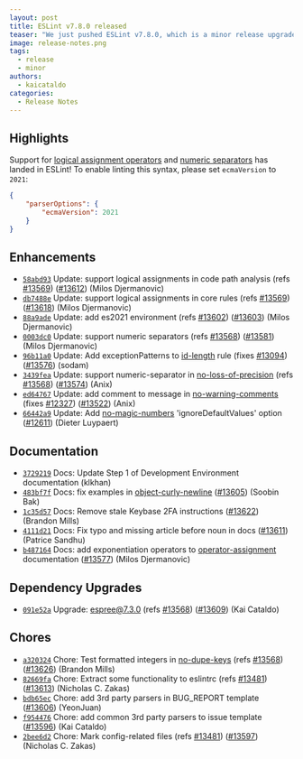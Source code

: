 ```yaml
---
layout: post
title: ESLint v7.8.0 released
teaser: "We just pushed ESLint v7.8.0, which is a minor release upgrade of ESLint. This release adds some new features and fixes several bugs found in the previous release."
image: release-notes.png
tags:
  - release
  - minor
authors:
  - kaicataldo
categories:
  - Release Notes
---
```



## Highlights

Support for [logical assignment operators](https://github.com/tc39/proposal-logical-assignment) and [numeric separators](https://github.com/tc39/proposal-numeric-separator) has landed in ESLint! To enable linting this syntax, please set `ecmaVersion` to `2021`:

```json
{
    "parserOptions": {
        "ecmaVersion": 2021
    }
}
```

## Enhancements

* [`58abd93`](https://github.com/eslint/eslint/commit/58abd9311900a8af5a3c0963daaf64675bdd8383) Update: support logical assignments in code path analysis (refs [#13569](https://github.com/eslint/eslint/issues/13569)) ([#13612](https://github.com/eslint/eslint/issues/13612)) (Milos Djermanovic)
* [`db7488e`](https://github.com/eslint/eslint/commit/db7488e6326fd1b7ea04c5062beb1c5f75fc15ed) Update: support logical assignments in core rules (refs [#13569](https://github.com/eslint/eslint/issues/13569)) ([#13618](https://github.com/eslint/eslint/issues/13618)) (Milos Djermanovic)
* [`88a9ade`](https://github.com/eslint/eslint/commit/88a9ade7643bb166efbab45cee15f3269496f4be) Update: add es2021 environment (refs [#13602](https://github.com/eslint/eslint/issues/13602)) ([#13603](https://github.com/eslint/eslint/issues/13603)) (Milos Djermanovic)
* [`0003dc0`](https://github.com/eslint/eslint/commit/0003dc0f966f2b47555595586f84eb3163cb0179) Update: support numeric separators (refs [#13568](https://github.com/eslint/eslint/issues/13568)) ([#13581](https://github.com/eslint/eslint/issues/13581)) (Milos Djermanovic)
* [`96b11a0`](https://github.com/eslint/eslint/commit/96b11a0717bf32b94ec768611574372320fb774b) Update: Add exceptionPatterns to [id-length](/docs/rules/id-length) rule (fixes [#13094](https://github.com/eslint/eslint/issues/13094)) ([#13576](https://github.com/eslint/eslint/issues/13576)) (sodam)
* [`3439fea`](https://github.com/eslint/eslint/commit/3439fea5c0ed330d01d874b0c9df51dd51ae792c) Update: support numeric-separator in [no-loss-of-precision](/docs/rules/no-loss-of-precision) (refs [#13568](https://github.com/eslint/eslint/issues/13568)) ([#13574](https://github.com/eslint/eslint/issues/13574)) (Anix)
* [`ed64767`](https://github.com/eslint/eslint/commit/ed64767859d776145d68145419a61f5379b4dd63) Update: add comment to message in [no-warning-comments](/docs/rules/no-warning-comments) (fixes [#12327](https://github.com/eslint/eslint/issues/12327)) ([#13522](https://github.com/eslint/eslint/issues/13522)) (Anix)
* [`66442a9`](https://github.com/eslint/eslint/commit/66442a9faf9872db4a40f56dde28c48f4d02fc7b) Update: Add [no-magic-numbers](/docs/rules/no-magic-numbers) 'ignoreDefaultValues' option ([#12611](https://github.com/eslint/eslint/issues/12611)) (Dieter Luypaert)

## Documentation

* [`3729219`](https://github.com/eslint/eslint/commit/372921924778f2e525535985e17c97b988546210) Docs: Update Step 1 of Development Environment documentation (klkhan)
* [`483bf7f`](https://github.com/eslint/eslint/commit/483bf7f3cc40e0d866798d6ca9ee1c19aa77ddd2) Docs: fix examples in [object-curly-newline](/docs/rules/object-curly-newline) ([#13605](https://github.com/eslint/eslint/issues/13605)) (Soobin Bak)
* [`1c35d57`](https://github.com/eslint/eslint/commit/1c35d57b0a5f374cc55f1727a7561bcab1962e83) Docs: Remove stale Keybase 2FA instructions ([#13622](https://github.com/eslint/eslint/issues/13622)) (Brandon Mills)
* [`4111d21`](https://github.com/eslint/eslint/commit/4111d21a046b73892e2c84f92815a21ef4db63e1) Docs: Fix typo and missing article before noun in docs ([#13611](https://github.com/eslint/eslint/issues/13611)) (Patrice Sandhu)
* [`b487164`](https://github.com/eslint/eslint/commit/b487164d01dd0bf66fdf2df0e374ce1c3bdb0339) Docs: add exponentiation operators to [operator-assignment](/docs/rules/operator-assignment) documentation ([#13577](https://github.com/eslint/eslint/issues/13577)) (Milos Djermanovic)

## Dependency Upgrades

* [`091e52a`](https://github.com/eslint/eslint/commit/091e52ae1ca408f3e668f394c14d214c9ce806e6) Upgrade: espree@7.3.0 (refs [#13568](https://github.com/eslint/eslint/issues/13568)) ([#13609](https://github.com/eslint/eslint/issues/13609)) (Kai Cataldo)

## Chores

* [`a320324`](https://github.com/eslint/eslint/commit/a32032430a0779a4e3b2d137d4d0682844084b82) Chore: Test formatted integers in [no-dupe-keys](/docs/rules/no-dupe-keys) (refs [#13568](https://github.com/eslint/eslint/issues/13568)) ([#13626](https://github.com/eslint/eslint/issues/13626)) (Brandon Mills)
* [`82669fa`](https://github.com/eslint/eslint/commit/82669fa66670a00988db5b1d10fe8f3bf30be84e) Chore: Extract some functionality to eslintrc (refs [#13481](https://github.com/eslint/eslint/issues/13481)) ([#13613](https://github.com/eslint/eslint/issues/13613)) (Nicholas C. Zakas)
* [`bdb65ec`](https://github.com/eslint/eslint/commit/bdb65ec2e672c9815bee356b61d1cd60a1072152) Chore: add 3rd party parsers in BUG_REPORT template ([#13606](https://github.com/eslint/eslint/issues/13606)) (YeonJuan)
* [`f954476`](https://github.com/eslint/eslint/commit/f954476fb6b0664679c73babd5e8a0647572b81f) Chore: add common 3rd party parsers to issue template ([#13596](https://github.com/eslint/eslint/issues/13596)) (Kai Cataldo)
* [`2bee6d2`](https://github.com/eslint/eslint/commit/2bee6d256ae0516c9a9003bb3fdca24ff93253b5) Chore: Mark config-related files (refs [#13481](https://github.com/eslint/eslint/issues/13481)) ([#13597](https://github.com/eslint/eslint/issues/13597)) (Nicholas C. Zakas)
